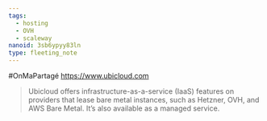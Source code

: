 ```yaml
---
tags:
  - hosting
  - OVH
  - scaleway
nanoid: 3sb6ypyy83ln
type: fleeting_note
---
```

#OnMaPartagé https://www.ubicloud.com

 > Ubicloud offers infrastructure-as-a-service (IaaS) features on providers that lease bare metal instances, such as Hetzner, OVH, and AWS Bare Metal. It’s also available as a managed service.
